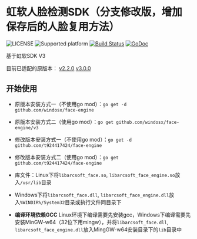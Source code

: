# 虹软人脸检测SDK（分支修改版，增加保存后的人脸复用方法）
![LICENSE](https://img.shields.io/github/license/windosx/face-engine)
![Supported platform](https://img.shields.io/badge/platform-win%20%7C%20linux-lightgrey)
[![Build Status](https://travis-ci.org/windosx/face-engine.svg?branch=master)](https://travis-ci.org/windosx/face-engine)
[![GoDoc](http://godoc.org/github.com/windosx/face-engine?status.svg)](http://godoc.org/github.com/windosx/face-engine)

基于虹软SDK V3

目前已适配的原版本：
[v2.2.0](https://github.com/windosx/face-engine/tree/v2.2.0)
[v3.0.0](https://github.com/windosx/face-engine/tree/v3.0.5)

开始使用
---
* 原版本安装方式一（不使用go mod）：`go get -d github.com/windosx/face-engine`
* 原版本安装方式二（使用go mod）：`go get github.com/windosx/face-engine/v3`

* 修改版本安装方式一（不使用go mod）：`go get -d github.com/t924417424/face-engine`
* 修改版本安装方式二（使用go mod）：`go get github.com/t924417424/face-engine`


* 库文件：Linux下将`libarcsoft_face.so`, `libarcsoft_face_engine.so`放入`/usr/lib`目录
* Windows下将`libarcsoft_face.dll`, `libarcsoft_face_engine.dll`放入`%WINDIR%/System32`目录或执行文件同目录下
* **编译环境依赖GCC** Linux环境下编译需要先安装gcc，Windows下编译需要先安装MinGW-w64（32位下用mingw），并将`libarcsoft_face.dll`, `libarcsoft_face_engine.dll`放入MingGW-w64安装目录下的`lib`目录中
